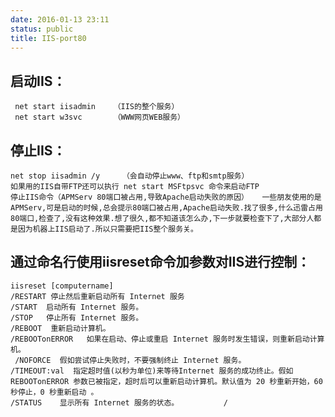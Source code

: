 ```yaml
---
date: 2016-01-13 23:11
status: public
title: IIS-port80
---
```


## 启动IIS：    
     net start iisadmin    （IIS的整个服务）
     net start w3svc       （WWW网页WEB服务） 
## 停止IIS：     
    net stop iisadmin /y     （会自动停止www、ftp和smtp服务）            
    如果用的IIS自带FTP还可以执行 net start MSFtpsvc 命令来启动FTP 
    停止IIS命令（APMServ 80端口被占用,导致Apache启动失败的原因）   一些朋友使用的是APMServ,可是启动的时候,总会提示80端口被占用,Apache启动失败.找了很多,什么迅雷占用80端口,检查了,没有这种效果.想了很久,都不知道该怎么办,下一步就要检查下了,大部分人都是因为机器上IIS启动了.所以只需要把IIS整个服务关。  
   
## 通过命名行使用iisreset命令加参数对IIS进行控制： 
    iisreset [computername]    
    /RESTART 停止然后重新启动所有 Internet 服务
    /START  启动所有 Internet 服务。
    /STOP   停止所有 Internet 服务。      
    /REBOOT  重新启动计算机。    
    /REBOOTonERROR   如果在启动、停止或重启 Internet 服务时发生错误，则重新启动计算机。
     /NOFORCE  假如尝试停止失败时，不要强制终止 Internet 服务。 
    /TIMEOUT:val  指定超时值(以秒为单位)来等待Internet 服务的成功终止。假如 REBOOTonERROR 参数已被指定，超时后可以重新启动计算机。默认值为 20 秒重新开始，60 秒停止，0 秒重新启动 。
    /STATUS    显示所有 Internet 服务的状态。          /                                    